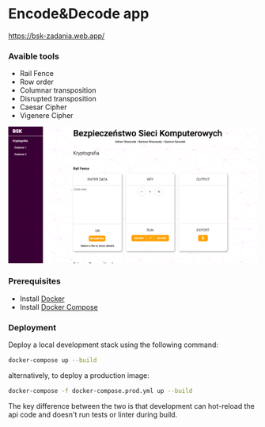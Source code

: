 # Encode&Decode app
https://bsk-zadania.web.app/
### Avaible tools
* Rail Fence
* Row order
* Columnar transposition
* Disrupted transposition
* Caesar Cipher
* Vigenere Cipher

![image](https://github.com/bsk-ps/bsk/blob/main/example1.png)
### Prerequisites
- Install [Docker](https://www.docker.com/)
- Install [Docker Compose](https://docs.docker.com/compose/install/)

### Deployment
Deploy a local development stack using the following command:
```bash
docker-compose up --build
```
alternatively, to deploy a production image:
```bash
docker-compose -f docker-compose.prod.yml up --build
```
The key difference between the two is that development can hot-reload the api code and doesn't run tests or linter during build.
